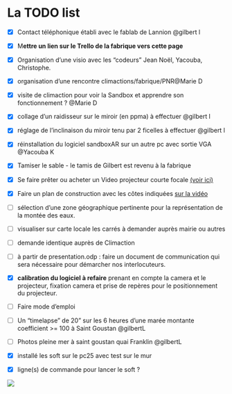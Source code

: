 ---
---

# La TODO list

- [x] Contact téléphonique établi avec le fablab de Lannion @gilbert l
- [x] M**ettre un lien sur le Trello de la fabrique vers cette page**
- [x] Organisation d’une visio avec les “codeurs” Jean Noël, Yacouba, Christophe.
- [x] organisation d’une rencontre climactions/fabrique/PNR@Marie D
- [x] visite de climaction pour voir la Sandbox et apprendre son fonctionnement ? @Marie D
- [x] collage  d’un raidisseur sur le miroir (en ppma) à effectuer @gilbert l
- [x] réglage de l’inclinaison du miroir tenu par 2 ficelles à effectuer @gilbert l
- [x] réinstallation du logiciel sandboxAR sur un autre pc avec sortie VGA @Yacouba K
- [x] Tamiser le sable - le tamis de Gilbert est revenu à la fabrique

- [x] Se faire prêter ou acheter un Video projecteur courte focale [(voir ici)](https://paper.dropbox.com/doc/liens-divers-et-varies--ASHvSE9X5iXmXezw1mh1J5WHAg-hKVlU1NFQK03hLUY9jw1x)
- [x] Faire un plan de construction avec les côtes indiquées [sur la vidéo](https://paper.dropbox.com/doc/liens-divers-et-varies--ASHvSE9X5iXmXezw1mh1J5WHAg-hKVlU1NFQK03hLUY9jw1x)

- [ ] sélection d’une zone géographique pertinente pour la représentation de la montée des eaux.
- [ ] visualiser sur carte locale les carrés à demander auprès mairie ou autres
- [ ] demande identique auprès de Climaction
- [ ] à partir de presentation.odp :  faire un document de communication qui sera nécessaire pour démarcher nos interlocuteurs.


- [x] **calibration du logiciel à refaire** prenant en compte la camera et le projecteur, fixation camera et  prise de repères pour le positionnement du projecteur.
- [ ] Faire mode d’emploi
- [ ] Un “timelapse” de 20” sur les 6 heures d’une marée montante coefficient >= 100 à Saint Goustan @gilbertL
- [ ] Photos pleine mer à saint goustan quai Franklin  @gilbertL

- [x] installé les soft sur le pc25 avec test sur le mur
- [x] ligne(s) de commande pour lancer le soft ?

![](https://d2mxuefqeaa7sj.cloudfront.net/s_DA449CE77163142EBDC65072BB3CF6B42770A9D32263ADEAA96AE5F3316FD513_1536963279744_ARSandboxLayout.png)

